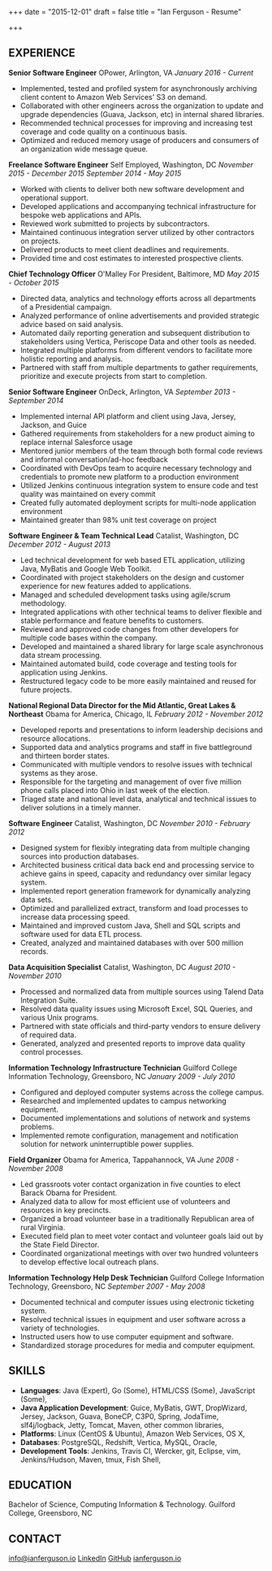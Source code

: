 +++
date = "2015-12-01"
draft = false
title = "Ian Ferguson - Resume"

+++

## EXPERIENCE ##

**Senior Software Engineer**
OPower, Arlington, VA
_January 2016 - Current_

* Implemented, tested and profiled system for asynchronously archiving client content to Amazon Web Services' S3 on demand.
* Collaborated with other engineers across the organization to update and upgrade dependencies (Guava, Jackson, etc) in internal shared libraries.
* Recommended technical processes for improving and increasing test coverage and code quality on a continuous basis.
* Optimized and reduced memory usage of producers and consumers of an organization wide message queue.

**Freelance Software Engineer**
Self Employed, Washington, DC
_November 2015 - December 2015_
_September 2014 - May 2015_

* Worked with clients to deliver both new software development and operational support.
* Developed applications and accompanying technical infrastructure for bespoke web applications and APIs.
* Reviewed work submitted to projects by subcontractors.
* Maintained continuous integration server utilized by other contractors on projects.
* Delivered products to meet client deadlines and requirements.
* Provided time and cost estimates to interested prospective clients.

**Chief Technology Officer**
O'Malley For President, Baltimore, MD
_May 2015 - October 2015_

* Directed data, analytics and technology efforts across all departments of a Presidential campaign.
* Analyzed performance of online advertisements and provided strategic advice based on said analysis.
* Automated daily reporting generation and subsequent distribution to stakeholders using Vertica, Periscope Data and other tools as needed.
* Integrated multiple platforms from different vendors to facilitate more holistic reporting and analysis.
* Partnered with staff from multiple departments to gather requirements, prioritize and execute projects from start to completion.

**Senior Software Engineer**
OnDeck, Arlington, VA
_September 2013 - September 2014_

* Implemented internal API platform and client using Java, Jersey, Jackson, and Guice
* Gathered requirements from stakeholders for a new product aiming to replace internal Salesforce usage
* Mentored junior members of the team through both formal code reviews and informal conversation/ad-hoc feedback
* Coordinated with DevOps team to acquire necessary technology and credentials to promote new platform to a production environment
* Utilized Jenkins continuous integration system to ensure code and test quality was maintained on every commit
* Created fully automated deployment scripts for multi-node application environment
* Maintained greater than 98% unit test coverage on project

**Software Engineer & Team Technical Lead**
Catalist, Washington, DC
_December 2012 - August 2013_

* Led technical development for web based ETL application, utilizing Java, MyBatis and Google Web Toolkit.
* Coordinated with project stakeholders on the design and customer experience for new features added to applications.
* Managed and scheduled development tasks using agile/scrum methodology.
* Integrated applications with other technical teams to deliver flexible and stable performance and feature benefits to customers.
* Reviewed and approved code changes from other developers for multiple code bases within the company.
* Developed and maintained a shared library for large scale asynchronous data stream processing.
* Maintained automated build, code coverage and testing tools for application using Jenkins.
* Restructured legacy code to be more easily maintained and reused for future projects.

**National Regional Data Director for the Mid Atlantic, Great Lakes & Northeast**
Obama for America, Chicago, IL
_February 2012 - November 2012_

* Developed reports and presentations to inform leadership decisions and resource allocations.
* Supported data and analytics programs and staff in five battleground and thirteen border states.
* Communicated with multiple vendors to resolve issues with technical systems as they arose.
* Responsible for the targeting and management of over five million phone calls placed into Ohio in last week of the election.
* Triaged state and national level data, analytical and technical issues to deliver solutions in a timely manner.

**Software Engineer**
Catalist, Washington, DC
_November 2010 - February 2012_

* Designed system for flexibly integrating data from multiple changing sources into production databases.
* Architected business critical data back end and processing service to achieve gains in speed, capacity and redundancy over similar legacy system.
* Implemented report generation framework for dynamically analyzing data sets.
* Optimized and parallelized extract, transform and load processes to increase data processing speed.
* Maintained and improved custom Java, Shell and SQL scripts and software used for data ETL process.
* Created, analyzed and maintained databases with over 500 million records.

**Data Acquisition Specialist**
Catalist, Washington, DC
_August 2010 - November 2010_

* Processed and normalized data from multiple sources using Talend Data Integration Suite.
* Resolved data quality issues using Microsoft Excel, SQL Queries, and various Unix programs.
* Partnered with state officials and third-party vendors to ensure delivery of required data.
* Generated, analyzed and presented reports to improve data quality control processes.

**Information Technology Infrastructure Technician**
Guilford College Information Technology, Greensboro, NC
_January 2009 - July 2010_

* Configured and deployed computer systems across the college campus.
* Researched and implemented updates to campus networking equipment.
* Documented implementations and solutions of network and systems problems.
* Implemented remote configuration, management and notification solution for network uninterruptible power supplies.

**Field Organizer**
Obama for America, Tappahannock, VA
_June 2008 - November 2008_

* Led grassroots voter contact organization in five counties to elect Barack Obama for President.
* Analyzed data to allow for most efficient use of volunteers and resources in key precincts.
* Organized a broad volunteer base in a traditionally Republican area of rural Virginia.
* Executed field plan to meet voter contact and volunteer goals laid out by the State Field Director.
* Coordinated organizational meetings with over two hundred volunteers to develop effective local outreach plans.

**Information Technology Help Desk Technician**
Guilford College Information Technology, Greensboro, NC
_September 2007 - May 2008_

* Documented technical and computer issues using electronic ticketing system.
* Resolved technical issues in equipment and user software across a variety of technologies.
* Instructed users how to use computer equipment and software.
* Standardized storage procedures for media and computer equipment.


## SKILLS ##
* **Languages**: Java (Expert), Go (Some), HTML/CSS (Some), JavaScript (Some),
* **Java Application Development**: Guice, MyBatis, GWT, DropWizard, Jersey, Jackson, Guava, BoneCP, C3P0, Spring, JodaTime, slf4j/logback, Jetty, Tomcat, Maven, other common libraries,
* **Platforms**: Linux (CentOS & Ubuntu), Amazon Web Services, OS X,
* **Databases**: PostgreSQL, Redshift, Vertica, MySQL, Oracle,
* **Development Tools**: Jenkins, Travis CI, Wercker, git, Eclipse, vim, Jenkins/Hudson, Maven, tmux, Fish Shell,

## EDUCATION ##
Bachelor of Science, Computing Information & Technology.
Guilford College, Greensboro, NC

## CONTACT ##
[info@ianferguson.io](mailto:info@ianferguson.io)
[LinkedIn](http://www.linkedin.com/in/ianjamesferguson)
[GitHub](https://github.com/ianferguson)
[ianferguson.io](https://www.ianferguson.io)

